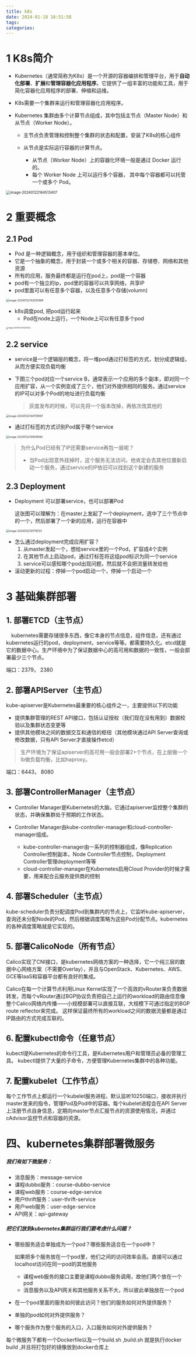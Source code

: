 ```yaml
---
title: k8s
date: 2024-01-18 16:51:58
tags:
categories:
---
```


# 1 K8s简介

- Kubernetes（通常简称为K8s）是一个开源的容器编排和管理平台，用于**自动化部署**、**扩展**和**管理容器化应用程序**。它提供了一组丰富的功能和工具，用于简化容器化应用程序的部署、伸缩和运维。

- K8s需要一个集群来运行和管理容器化应用程序。

- Kubernetes 集群由多个计算节点组成，其中包括主节点（Master Node）和从节点（Worker Node）。

  - 主节点负责管理和控制整个集群的状态和配置，安装了K8s的核心组件

  - 从节点是实际运行容器的计算节点。
    - 从节点（Worker Node）上的容器化环境一般是通过 Docker 运行的。
    - 每个 Worker Node 上可以运行多个容器， 其中每个容器都可以托管一个或多个 Pod。

<img src="https://panyuro.oss-cn-beijing.aliyuncs.com/image-20240122164513407.png" alt="image-20240122164513407" style="zoom:70%;" />

# 2 重要概念

## 2.1 Pod

- Pod 是一种逻辑概念，用于组织和管理容器的基本单位。
- 它是一个抽象的概念，用于封装一个或多个相关的容器、存储卷、网络和其他资源
- 所有的应用，服务最终都是运行在pod上，pod是一个容器
- pod有一个独立的ip，pod里的容器可以共享网络，共享IP
- pod里面可以有任意多个容器，以及任意多个存储(volumn)

<img src="https://panyuro.oss-cn-beijing.aliyuncs.com/image-20240122142025469.png" alt="image-20240122142025469" style="zoom:50%;" />

- k8s调度pod, 把pod运行起来
  - Pod在node上运行，一个Node上可以有任意多个pod

<img src="https://panyuro.oss-cn-beijing.aliyuncs.com/image-20240122143320022.png" alt="image-20240122143320022" style="zoom:33%;" />

## 2.2 service

- service是一个逻辑层的概念，将一堆pod通过打标签的方式，划分成逻辑组，从而方便实现负载均衡

- 下图三个pod对应一个service B，通常表示一个应用的多个副本，即对同一个应用扩容，从一个实例变成了三个，他们对外提供相同的服务。通过service的IP可以对多个Pod的地址进行负载均衡

  > 灰度发布的时候，可以先将一个版本改掉，再依次改其他的

<img src="https://panyuro.oss-cn-beijing.aliyuncs.com/image-20240122144759597.png" alt="image-20240122144759597" style="zoom:50%;" />

- 通过打标签的方式识别Pod属于哪个service

<img src="https://panyuro.oss-cn-beijing.aliyuncs.com/image-20240122145618560.png" alt="image-20240122145618560" style="zoom:50%;" />



> 为什么Pod已经有了IP还需要service再包一层呢？
>
> - 当Pod出现意外挂掉时，这个服务无法访问，他肯定会去其他位置新启动一个服务，通过service的IP依旧可以找到这个新建的服务

## 2.3 Deployment

- Deployment 可以部署service，也可以部署Pod

  这张图可以理解为：在master上发起了一个deployment，选中了三个节点中的一个，然后部署了一个新的应用，运行在容器中

<img src="https://panyuro.oss-cn-beijing.aliyuncs.com/image-20240122141719723.png" alt="image-20240122141719723" style="zoom: 50%;" />

- 怎么通过deployment完成应用扩容？
  1. 从master发起一个，想给service里的一个Pod，扩容成4个实例
  2. 在其他节点上启动pod，通过打标签将这组pod标识为同一个service
  3. service可以感知哪个pod出现问题，然后就不会把流量转发给他
- 滚动更新的过程：停掉一个pod启动一个，停掉一个启动一个

# 3 基础集群部署

## 1. 部署ETCD（主节点）

 kubernetes需要存储很多东西，像它本身的节点信息，组件信息，还有通过kubernetes运行的pod，deployment，service等等。都需要持久化。etcd就是它的数据中心。生产环境中为了保证数据中心的高可用和数据的一致性，一般会部署最少三个节点。

端口：2379， 2380

## 2. 部署APIServer（主节点）

kube-apiserver是Kubernetes最重要的核心组件之一，主要提供以下的功能

- 提供集群管理的REST API接口，包括认证授权（我们现在没有用到）数据校验以及集群状态变更等
- 提供其他模块之间的数据交互和通信的枢纽（其他模块通过API Server查询或修改数据，只有API Server才直接操作etcd）

> 生产环境为了保证apiserver的高可用一般会部署2+个节点，在上层做一个lb做负载均衡，比如haproxy。

端口：6443， 8080

## 3. 部署ControllerManager（主节点）

- Controller Manager是Kubernetes的大脑，它通过apiserver监控整个集群的状态，并确保集群处于预期的工作状态。 

- Controller Manager由kube-controller-manager和cloud-controller-manager组成。
  - kube-controller-manager由一系列的控制器组成，像Replication Controller控制副本，Node Controller节点控制，Deployment Controller管理deployment等等
  - cloud-controller-manager在Kubernetes启用Cloud Provider的时候才需要，用来配合云服务提供商的控制

## 4. 部署Scheduler（主节点）

kube-scheduler负责分配调度Pod到集群内的节点上，它监听kube-apiserver，查询还未分配Node的Pod，然后根据调度策略为这些Pod分配节点。kubernetes的各种调度策略就是它实现的。

## 5. 部署CalicoNode（所有节点）

Calico实现了CNI接口，是kubernetes网络方案的一种选择，它一个纯三层的数据中心网络方案（不需要Overlay），并且与OpenStack、Kubernetes、AWS、GCE等IaaS和容器平台都有良好的集成。 

Calico在每一个计算节点利用Linux Kernel实现了一个高效的vRouter来负责数据转发，而每个vRouter通过BGP协议负责把自己上运行的workload的路由信息像整个Calico网络内传播——小规模部署可以直接互联，大规模下可通过指定的BGP route reflector来完成。 这样保证最终所有的workload之间的数据流量都是通过IP路由的方式完成互联的。

## 6. 配置kubectl命令（任意节点）

kubectl是Kubernetes的命令行工具，是Kubernetes用户和管理员必备的管理工具。 kubectl提供了大量的子命令，方便管理Kubernetes集群中的各种功能。

## 7. 配置kubelet（工作节点）

每个工作节点上都运行一个kubelet服务进程，默认监听10250端口，接收并执行master发来的指令，管理Pod及Pod中的容器。每个kubelet进程会在API Server上注册节点自身信息，定期向master节点汇报节点的资源使用情况，并通过cAdvisor监控节点和容器的资源。

# 四、kubernetes集群部署微服务

##### 我们有如下微服务：

- 消息服务：message-service
- 课程dubbo服务：course-dubbo-service
- 课程web服务：course-edge-service
- 用户thrift服务：user-thrift-service
- 用户web服务：user-edge-service
- API网关：api-gateway

##### 把它们放到kubernetes集群运行我们要考虑什么问题？

- 哪些服务适合单独成为一个pod？哪些服务适合在一个pod中？

  如果把多个服务放在一个pod里，他们之间的访问效率会高。直接可以通过localhost访问在同一pod的其他服务

  - 课程web服务的接口主要是课程dubbo服务调用，故他们两个放在一个pod
  - 消息服务以及API网关和其他服务关系不大，所以彼此单独放在一个pod

- 在一个pod里面的服务如何彼此访问？他们的服务如何对外提供服务？

- 单独的pod如何对外提供服务？

- 哪个服务作为整个服务的入口，入口服务如何对外提供服务？



每个微服务下都有一个Dockerfile以及一个build.sh ,build.sh 就是执行docker build ,并且将打包好的镜像放到docker仓库上
